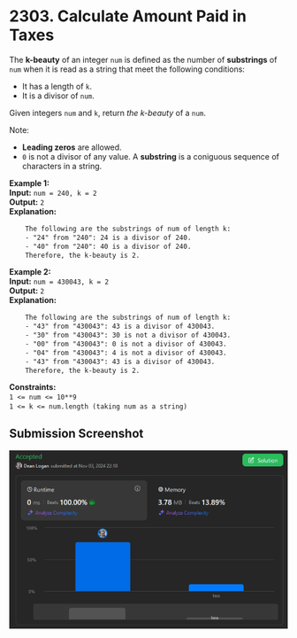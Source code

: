 # 2303. Calculate Amount Paid in Taxes

The **k-beauty** of an integer `num` is defined as the number of **substrings** of `num` when it is read as a string that meet the following conditions:
- It has a length of `k`.
- It is a divisor of `num`.

Given integers `num` and `k`, return *the k-beauty* of a `num`.

Note:
- **Leading zeros** are allowed.
- `0` is not a divisor of any value.
A **substring** is a coniguous sequence of characters in a string.

**Example 1:**  
    **Input:** `num = 240, k = 2`  
    **Output:** `2`  
    **Explanation:**   
```
    The following are the substrings of num of length k:
    - "24" from "240": 24 is a divisor of 240.
    - "40" from "240": 40 is a divisor of 240.
    Therefore, the k-beauty is 2.
```   

**Example 2:**  
    **Input:** `num = 430043, k = 2`  
    **Output:** `2`  
    **Explanation:**   
```
    The following are the substrings of num of length k:
    - "43" from "430043": 43 is a divisor of 430043.
    - "30" from "430043": 30 is not a divisor of 430043.
    - "00" from "430043": 0 is not a divisor of 430043.
    - "04" from "430043": 4 is not a divisor of 430043.
    - "43" from "430043": 43 is a divisor of 430043.
    Therefore, the k-beauty is 2.
```    

**Constraints:**  
    `1 <= num <= 10**9`  
    `1 <= k <= num.length (taking num as a string)`    


## Submission Screenshot

![Image](./find-the-k-beauty-of-a-number.png)